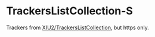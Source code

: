 # TrackersListCollection-S

Trackers from [XIU2/TrackersListCollection](https://github.com/XIU2/TrackersListCollection), but https only.